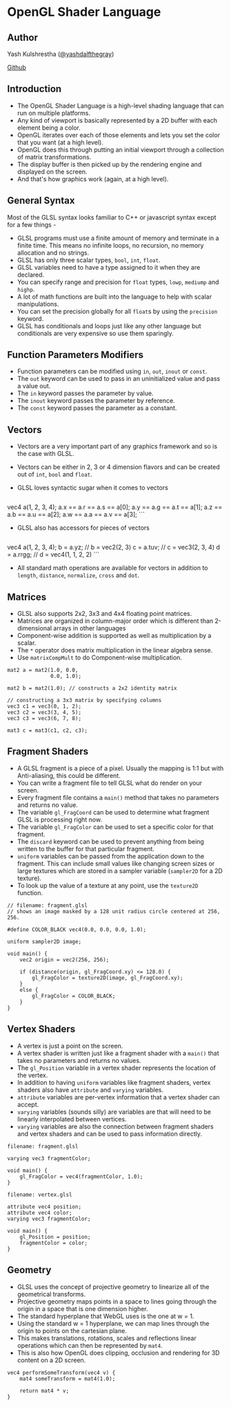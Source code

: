 # OpenGL Shader Language

## Author

Yash Kulshrestha ([@yashdalfthegray](https://twitter.com/YashdalfTheGray))

[Github](https://github.com/YashdalfTheGray)

## Introduction

* The OpenGL Shader Language is a high-level shading language that can run on multiple platforms.
* Any kind of viewport is basically represented by a 2D buffer with each element being a color.
* OpenGL iterates over each of those elements and lets you set the color that you want (at a high level).
* OpenGL does this through putting an initial viewport through a collection of matrix transformations.
* The display buffer is then picked up by the rendering engine and displayed on the screen.
* And that's how graphics work (again, at a high level).

## General Syntax

Most of the GLSL syntax looks familiar to C++ or javascript syntax except for a few things -

* GLSL programs must use a finite amount of memory and terminate in a finite time. This means no infinite loops, no recursion, no memory allocation and no strings.
* GLSL has only three scalar types, `bool`, `int`, `float`.
* GLSL variables need to have a type assigned to it when they are declared.
* You can specify range and precision for `float` types, `lowp`, `mediump` and `highp`.
* A lot of math functions are built into the language to help with scalar manipulations.
* You can set the precision globally for all `float`s by using the `precision` keyword.
* GLSL has conditionals and loops just like any other language but conditionals are very expensive so use them sparingly.

## Function Parameters Modifiers

* Function parameters can be modified using `in`, `out`, `inout` or `const`.
* The `out` keyword can be used to pass in an uninitialized value and pass a value out.
* The `in` keyword passes the parameter by value.
* The `inout` keyword passes the parameter by reference.
* The `const` keyword passes the parameter as a constant.

## Vectors

* Vectors are a very important part of any graphics framework and so is the case with GLSL.
* Vectors can be either in 2, 3 or 4 dimension flavors and can be created out of `int`, `bool` and `float`.
* GLSL loves syntactic sugar when it comes to vectors

    ```
vec4 a(1, 2, 3, 4);
a.x == a.r == a.s == a[0];
a.y == a.g == a.t == a[1];
a.z == a.b == a.u == a[2];
a.w == a.a == a.v == a[3];
    ```

* GLSL also has accessors for pieces of vectors

    ```
vec4 a(1, 2, 3, 4);
b = a.yz; // b = vec2(2, 3)
c = a.tuv; // c = vec3(2, 3, 4)
d = a.rrgg; // d = vec4(1, 1, 2, 2)
    ```

* All standard math operations are available for vectors in addition to `length`, `distance`, `normalize`, `cross` and `dot`.

## Matrices

* GLSL also supports 2x2, 3x3 and 4x4 floating point matrices.
* Matrices are organized in column-major order which is different than 2-dimensional arrays in other languages
* Component-wise addition is supported as well as multiplication by a scalar.
* The `*` operator does matrix multiplication in the linear algebra sense.
* Use `matrixCompMult` to do Component-wise multiplication.

```
mat2 a = mat2(1.0, 0.0,
              0.0, 1.0);

mat2 b = mat2(1.0); // constructs a 2x2 identity matrix

// constructing a 3x3 matrix by specifying columns
vec3 c1 = vec3(0, 1, 2);
vec3 c2 = vec3(3, 4, 5);
vec3 c3 = vec3(6, 7, 8);

mat3 c = mat3(c1, c2, c3);
```

## Fragment Shaders

* A GLSL fragment is a piece of a pixel. Usually the mapping is 1:1 but with Anti-aliasing, this could be different.
* You can write a fragment file to tell GLSL what do render on your screen.
* Every fragment file contains a `main()` method that takes no parameters and returns no value.
* The variable `gl_FragCoord` can be used to determine what fragment GLSL is processing right now.
* The variable `gl_FragColor` can be used to set a specific color for that fragment.
* The `discard` keyword can be used to prevent anything from being written to the buffer for that particular fragment.
* `uniform` variables can be passed from the application down to the fragment. This can include small values like changing screen sizes or large textures which are stored in a sampler variable (`sampler2D` for a 2D texture).
* To look up the value of a texture at any point, use the `texture2D` function.

```
// filename: fragment.glsl
// shows an image masked by a 128 unit radius circle centered at 256, 256.

#define COLOR_BLACK vec4(0.0, 0.0, 0.0, 1.0);

uniform sampler2D image;

void main() {
    vec2 origin = vec2(256, 256);

    if (distance(origin, gl_FragCoord.xy) <= 128.0) {
        gl_FragColor = texture2D(image, gl_FragCoord.xy);
    }
    else {
        gl_FragColor = COLOR_BLACK;
    }
}
```
## Vertex Shaders

* A vertex is just a point on the screen.
* A vertex shader is written just like a fragment shader with a `main()` that takes no parameters and returns no values.
* The `gl_Position` variable in a vertex shader represents the location of the vertex.
* In addition to having `uniform` variables like fragment shaders, vertex shaders also have `attribute` and `varying` variables.
* `attribute` variables are per-vertex information that a vertex shader can accept.
* `varying` variables (sounds silly) are variables are that will need to be linearly interpolated between vertices.
* `varying` variables are also the connection between fragment shaders and vertex shaders and can be used to pass information directly.

```
filename: fragment.glsl

varying vec3 fragmentColor;

void main() {
    gl_FragColor = vec4(fragmentColor, 1.0);
}
```

```
filename: vertex.glsl

attribute vec4 position;
attribute vec4 color;
varying vec3 fragmentColor;

void main() {
    gl_Position = position;
    fragmentColor = color;
}
```

## Geometry

* GLSL uses the concept of projective geometry to linearize all of the geometrical transforms.
* Projective geometry maps points in a space to lines going through the origin in a space that is one dimension higher.
* The standard hyperplane that WebGL uses is the one at w = 1.
* Using the standard w = 1 hyperplane, we can map lines through the origin to points on the cartesian plane.
* This makes translations, rotations, scales and reflections linear operations which can then be represented by `mat4`.
* This is also how OpenGL does clipping, occlusion and rendering for 3D content on a 2D screen. 

```
vec4 performSomeTransform(vec4 v) {
    mat4 someTransform = mat4(1.0);

    return mat4 * v;
}

